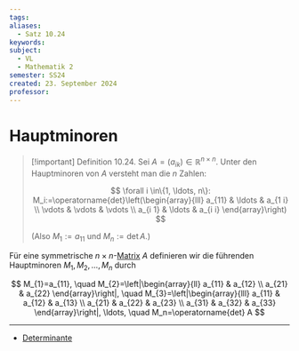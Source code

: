 ```yaml
---
tags: 
aliases:
  - Satz 10.24
keywords: 
subject:
  - VL
  - Mathematik 2
semester: SS24
created: 23. September 2024
professor:
---
```

 

# Hauptminoren

> [!important] Definition 10.24. Sei $A=\left(a_{i k}\right) \in \mathbb{R}^{n \times n}$. Unter den Hauptminoren von $A$ versteht man die $n$ Zahlen:
> 
> $$
> \forall i \in\{1, \ldots, n\}: M_i:=\operatorname{det}\left(\begin{array}{lll}
> a_{11} & \ldots & a_{1 i} \\
> \vdots & \vdots & \vdots \\
> a_{i 1} & \ldots & a_{i i}
> \end{array}\right)
> $$
> 
> (Also $M_1:=a_{11}$ und $M_n:=\operatorname{det} A$.)

Für eine symmetrische $n \times n$-[Matrix](Matrix.md) $A$ definieren wir die führenden Hauptminoren $M_{1}, M_{2}, \ldots, M_{n}$ durch

$$
M_{1}=a_{11}, \quad M_{2}=\left|\begin{array}{ll}
a_{11} & a_{12} \\
a_{21} & a_{22}
\end{array}\right|, \quad M_{3}=\left|\begin{array}{lll}
a_{11} & a_{12} & a_{13} \\
a_{21} & a_{22} & a_{23} \\
a_{31} & a_{32} & a_{33}
\end{array}\right|, \ldots, \quad M_n=\operatorname{det} A
$$

--- 

- [Determinante](Determinante.md)